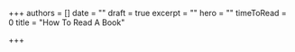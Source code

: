 +++
authors = []
date = ""
draft = true
excerpt = ""
hero = ""
timeToRead = 0
title = "How To Read A Book"

+++
